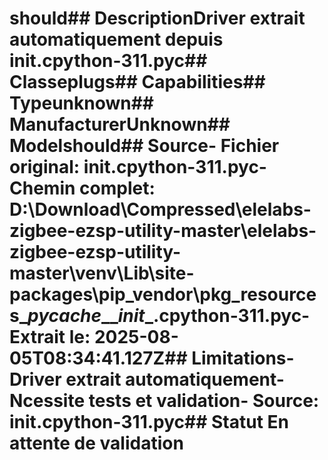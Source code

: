 # should##  DescriptionDriver extrait automatiquement depuis __init__.cpython-311.pyc##  Classeplugs##  Capabilities##  Typeunknown##  ManufacturerUnknown##  Modelshould##  Source- **Fichier original**: __init__.cpython-311.pyc- **Chemin complet**: D:\Download\Compressed\elelabs-zigbee-ezsp-utility-master\elelabs-zigbee-ezsp-utility-master\venv\Lib\site-packages\pip\_vendor\pkg_resources\__pycache__\__init__.cpython-311.pyc- **Extrait le**: 2025-08-05T08:34:41.127Z##  Limitations- Driver extrait automatiquement- Ncessite tests et validation- Source: __init__.cpython-311.pyc##  Statut En attente de validation
